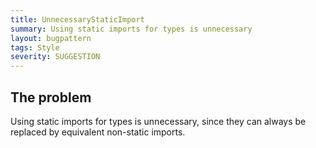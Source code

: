 ```yaml
---
title: UnnecessaryStaticImport
summary: Using static imports for types is unnecessary
layout: bugpattern
tags: Style
severity: SUGGESTION
---
```


<!--
*** AUTO-GENERATED, DO NOT MODIFY ***
To make changes, edit the @BugPattern annotation or the explanation in docs/bugpattern.
-->


## The problem
Using static imports for types is unnecessary, since they can always be replaced
by equivalent non-static imports.


